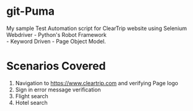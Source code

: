 # git-Puma
My sample Test Automation script for ClearTrip website using Selenium Webdriver - Python's Robot Framework <br /> - Keyword Driven - Page Object Model.

# Scenarios Covered
1. Navigation to https://www.cleartrip.com and verifying Page logo <br />
2. Sign in error message verification <br />
3. Flight search <br />
4. Hotel search <br />
